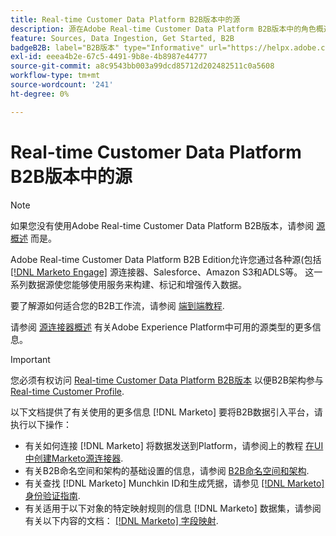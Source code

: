```yaml
---
title: Real-time Customer Data Platform B2B版本中的源
description: 源在Adobe Real-time Customer Data Platform B2B版本中的角色概述。
feature: Sources, Data Ingestion, Get Started, B2B
badgeB2B: label="B2B版本" type="Informative" url="https://helpx.adobe.com/legal/product-descriptions/real-time-customer-data-platform-b2b-edition-prime-and-ultimate-packages.html newtab=true"
exl-id: eeea4b2e-67c5-4491-9b8e-4b8987e44777
source-git-commit: a8c9543bb003a99dcd85712d202482511c0a5608
workflow-type: tm+mt
source-wordcount: '241'
ht-degree: 0%

---
```


# Real-time Customer Data Platform B2B版本中的源

>[!NOTE]
>
>如果您没有使用Adobe Real-time Customer Data Platform B2B版本，请参阅 [源概述](./sources-overview.md) 而是。

Adobe Real-time Customer Data Platform B2B Edition允许您通过各种源(包括 [[!DNL Marketo Engage]](../../sources/connectors/adobe-applications/marketo/marketo.md) 源连接器、Salesforce、Amazon S3和ADLS等。 这一系列数据源使您能够使用服务来构建、标记和增强传入数据。

要了解源如何适合您的B2B工作流，请参阅 [端到端教程](../b2b-tutorial.md#ingest-your-data-into-experience-platform).

请参阅 [源连接器概述](../../sources/home.md) 有关Adobe Experience Platform中可用的源类型的更多信息。

>[!IMPORTANT]
>
>您必须有权访问 [Real-time Customer Data Platform B2B版本](../../rctcdp/../rtcdp/b2b-overview.md) 以便B2B架构参与 [Real-time Customer Profile](../proile/../../profile/home.md).

以下文档提供了有关使用的更多信息 [!DNL Marketo] 要将B2B数据引入平台，请执行以下操作：

* 有关如何连接 [!DNL Marketo] 将数据发送到Platform，请参阅上的教程 [在UI中创建Marketo源连接器](../../sources/tutorials/ui/create/adobe-applications/marketo.md).
* 有关B2B命名空间和架构的基础设置的信息，请参阅 [B2B命名空间和架构](../../sources/connectors/adobe-applications/marketo/marketo-namespaces.md).
* 有关查找 [!DNL Marketo] Munchkin ID和生成凭据，请参见 [[!DNL Marketo] 身份验证指南](../../sources/connectors/adobe-applications/marketo/marketo-auth.md).
* 有关适用于以下对象的特定映射规则的信息 [!DNL Marketo] 数据集，请参阅有关以下内容的文档： [[!DNL Marketo] 字段映射](../../sources/connectors/adobe-applications//mapping/marketo.md).
